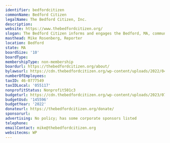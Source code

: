 ```yaml
---
identifier: bedfordcitizen
commonName: Bedford Citizen
legalName: The Bedford Citizen, Inc.
description:
website: https://www.thebedfordcitizen.org/
slogan: The Bedford Citizen informs and engages the Bedford, MA, community through reporting news of local significance, promoting local events, fostering connectivity, and encouraging participation.
masthead: Mike Rosenberg, Reporter
location: Bedford
state: MA
boardSize: '10'
boardType:
membershipType: non-membership
boardurl: https://thebedfordcitizen.org/about/
bylawsurl: https://cdn.thebedfordcitizen.org/wp-content/uploads/2022/04/BY-LAWS.pdf
numberOfEmployees:
taxID: 46-0777549
taxIDLocal: '055117'
nonprofitStatus: Nonprofit501c3
budgeturl: https://cdn.thebedfordcitizen.org/wp-content/uploads/2023/07/ANNUAL-REPORT-2022-ONLINE-FINAL.pdf
budgetUsd: '145596'
budgetYear: '2022'
donateurl: https://thebedfordcitizen.org/donate/
sponsorurl:
advertising: No policy; has some corporate sponsors listed
telephone:
emailContact: mike@thebedfordcitizen.org
websitecms: WP
---
```

